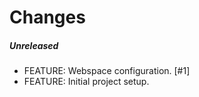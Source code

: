 # Changes

##### Unreleased

- FEATURE: Webspace configuration. [#1]
- FEATURE: Initial project setup. 
